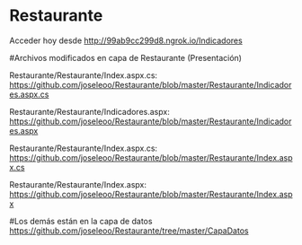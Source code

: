 # Restaurante
Acceder hoy desde http://99ab9cc299d8.ngrok.io/Indicadores

#Archivos modificados en capa de Restaurante (Presentación)

Restaurante/Restaurante/Index.aspx.cs:
https://github.com/joseleoo/Restaurante/blob/master/Restaurante/Indicadores.aspx.cs

Restaurante/Restaurante/Indicadores.aspx:
https://github.com/joseleoo/Restaurante/blob/master/Restaurante/Indicadores.aspx

Restaurante/Restaurante/Index.aspx.cs:
https://github.com/joseleoo/Restaurante/blob/master/Restaurante/Index.aspx.cs

Restaurante/Restaurante/Index.aspx:
https://github.com/joseleoo/Restaurante/blob/master/Restaurante/Index.aspx

#Los demás están en la capa de datos 
https://github.com/joseleoo/Restaurante/tree/master/CapaDatos
